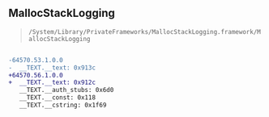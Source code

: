 ## MallocStackLogging

> `/System/Library/PrivateFrameworks/MallocStackLogging.framework/MallocStackLogging`

```diff

-64570.53.1.0.0
-  __TEXT.__text: 0x913c
+64570.56.1.0.0
+  __TEXT.__text: 0x912c
   __TEXT.__auth_stubs: 0x6d0
   __TEXT.__const: 0x118
   __TEXT.__cstring: 0x1f69

```
